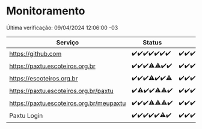 # Monitoramento

Última verificação: 09/04/2024 12:06:00 -03

|Serviço|Status|Últimas 24h|
|---|---|---|
|https://github.com|<span title="2024-04-02: OK=24">✔️</span><span title="2024-04-03: OK=24">✔️</span><span title="2024-04-04: OK=24">✔️</span><span title="2024-04-05: OK=24">✔️</span><span title="2024-04-06: OK=24">✔️</span><span title="2024-04-07: OK=24">✔️</span><span title="2024-04-08: OK=15">✔️</span>|<span title="08/04/2024 12:06:00 -03 : 200">✔️</span><span title="08/04/2024 13:09:00 -03 : 200">✔️</span><span title="08/04/2024 14:06:00 -03 : 200">✔️</span><span title="08/04/2024 15:09:00 -03 : 200">✔️</span><span title="08/04/2024 16:05:00 -03 : 200">✔️</span><span title="08/04/2024 17:07:00 -03 : 200">✔️</span><span title="08/04/2024 18:04:00 -03 : 200">✔️</span><span title="08/04/2024 19:07:00 -03 : 200">✔️</span><span title="08/04/2024 20:06:00 -03 : 200">✔️</span><span title="08/04/2024 21:30:00 -03 : 200">✔️</span><span title="08/04/2024 22:40:00 -03 : 200">✔️</span><span title="08/04/2024 23:15:00 -03 : 200">✔️</span><span title="09/04/2024 00:08:00 -03 : 200">✔️</span><span title="09/04/2024 01:09:00 -03 : 200">✔️</span><span title="09/04/2024 02:06:00 -03 : 200">✔️</span><span title="09/04/2024 03:08:00 -03 : 200">✔️</span><span title="09/04/2024 04:08:00 -03 : 200">✔️</span><span title="09/04/2024 05:08:00 -03 : 200">✔️</span><span title="09/04/2024 06:07:00 -03 : 200">✔️</span><span title="09/04/2024 07:07:00 -03 : 200">✔️</span><span title="09/04/2024 08:03:00 -03 : 200">✔️</span><span title="09/04/2024 09:11:00 -03 : 200">✔️</span><span title="09/04/2024 10:06:00 -03 : 200">✔️</span><span title="09/04/2024 11:05:00 -03 : 200">✔️</span><span title="09/04/2024 12:06:00 -03 : 200">✔️</span>|
|https://paxtu.escoteiros.org.br|<span title="2024-04-02: OK=24">✔️</span><span title="2024-04-03: OK=24">✔️</span><span title="2024-04-04: OK=24">✔️</span><span title="2024-04-05: OK=23, Falhas=1">⚠️</span><span title="2024-04-06: OK=23, Falhas=1">⚠️</span><span title="2024-04-07: OK=24">✔️</span><span title="2024-04-08: OK=15">✔️</span>|<span title="08/04/2024 12:06:00 -03 : 200">✔️</span><span title="08/04/2024 13:09:00 -03 : 200">✔️</span><span title="08/04/2024 14:06:00 -03 : 200">✔️</span><span title="08/04/2024 15:09:00 -03 : 200">✔️</span><span title="08/04/2024 16:05:00 -03 : 200">✔️</span><span title="08/04/2024 17:07:00 -03 : 200">✔️</span><span title="08/04/2024 18:04:00 -03 : 200">✔️</span><span title="08/04/2024 19:07:00 -03 : 200">✔️</span><span title="08/04/2024 20:06:00 -03 : 200">✔️</span><span title="08/04/2024 21:30:00 -03 : 200">✔️</span><span title="08/04/2024 22:40:00 -03 : 200">✔️</span><span title="08/04/2024 23:15:00 -03 : 200">✔️</span><span title="09/04/2024 00:08:00 -03 : 200">✔️</span><span title="09/04/2024 01:09:00 -03 : 200">✔️</span><span title="09/04/2024 02:06:00 -03 : 200">✔️</span><span title="09/04/2024 03:08:00 -03 : 200">✔️</span><span title="09/04/2024 04:08:00 -03 : 200">✔️</span><span title="09/04/2024 05:08:00 -03 : 200">✔️</span><span title="09/04/2024 06:07:00 -03 : 200">✔️</span><span title="09/04/2024 07:07:00 -03 : 200">✔️</span><span title="09/04/2024 08:03:00 -03 : 200">✔️</span><span title="09/04/2024 09:11:00 -03 : 200">✔️</span><span title="09/04/2024 10:06:00 -03 : 200">✔️</span><span title="09/04/2024 11:05:00 -03 : 200">✔️</span><span title="09/04/2024 12:06:00 -03 : 200">✔️</span>|
|https://escoteiros.org.br|<span title="2024-04-02: OK=24">✔️</span><span title="2024-04-03: OK=24">✔️</span><span title="2024-04-04: OK=24">✔️</span><span title="2024-04-05: OK=21, Falhas=3">⚠️</span><span title="2024-04-06: OK=24">✔️</span><span title="2024-04-07: OK=24">✔️</span><span title="2024-04-08: OK=14, Falhas=1">⚠️</span>|<span title="08/04/2024 12:06:00 -03 : 200">✔️</span><span title="08/04/2024 13:09:00 -03 : 200">✔️</span><span title="08/04/2024 14:06:00 -03 : 200">✔️</span><span title="08/04/2024 15:09:00 -03 : 200">✔️</span><span title="08/04/2024 16:05:00 -03 : 200">✔️</span><span title="08/04/2024 17:07:00 -03 : 200">✔️</span><span title="08/04/2024 18:04:00 -03 : 200">✔️</span><span title="08/04/2024 19:07:00 -03 : 200">✔️</span><span title="08/04/2024 20:06:00 -03 : 200">✔️</span><span title="08/04/2024 21:30:00 -03 : 200">✔️</span><span title="08/04/2024 22:40:00 -03 : 200">✔️</span><span title="08/04/2024 23:15:00 -03 : 200">✔️</span><span title="09/04/2024 00:08:00 -03 : 200">✔️</span><span title="09/04/2024 01:09:00 -03 : 200">✔️</span><span title="09/04/2024 02:06:00 -03 : 200">✔️</span><span title="09/04/2024 03:08:00 -03 : 200">✔️</span><span title="09/04/2024 04:08:00 -03 : 200">✔️</span><span title="09/04/2024 05:08:00 -03 : 200">✔️</span><span title="09/04/2024 06:07:00 -03 : 200">✔️</span><span title="09/04/2024 07:07:00 -03 : 200">✔️</span><span title="09/04/2024 08:03:00 -03 : 200">✔️</span><span title="09/04/2024 09:11:00 -03 : 200">✔️</span><span title="09/04/2024 10:06:00 -03 : 200">✔️</span><span title="09/04/2024 11:05:00 -03 : 200">✔️</span><span title="09/04/2024 12:06:00 -03 : 200">✔️</span>|
|https://paxtu.escoteiros.org.br/paxtu|<span title="2024-04-02: OK=24">✔️</span><span title="2024-04-03: OK=23, Falhas=1">⚠️</span><span title="2024-04-04: OK=24">✔️</span><span title="2024-04-05: OK=24">✔️</span><span title="2024-04-06: OK=23, Falhas=1">⚠️</span><span title="2024-04-07: OK=23, Falhas=1">⚠️</span><span title="2024-04-08: OK=15">✔️</span>|<span title="08/04/2024 12:06:00 -03 : 200">✔️</span><span title="08/04/2024 13:09:00 -03 : 200">✔️</span><span title="08/04/2024 14:06:00 -03 : 200">✔️</span><span title="08/04/2024 15:09:00 -03 : 200">✔️</span><span title="08/04/2024 16:05:00 -03 : 200">✔️</span><span title="08/04/2024 17:07:00 -03 : 200">✔️</span><span title="08/04/2024 18:05:00 -03 : 200">✔️</span><span title="08/04/2024 19:07:00 -03 : 200">✔️</span><span title="08/04/2024 20:06:00 -03 : 200">✔️</span><span title="08/04/2024 21:30:00 -03 : 200">✔️</span><span title="08/04/2024 22:40:00 -03 : 200">✔️</span><span title="08/04/2024 23:15:00 -03 : 200">✔️</span><span title="09/04/2024 00:08:00 -03 : 200">✔️</span><span title="09/04/2024 01:09:00 -03 : 200">✔️</span><span title="09/04/2024 02:06:00 -03 : 200">✔️</span><span title="09/04/2024 03:08:00 -03 : 200">✔️</span><span title="09/04/2024 04:08:00 -03 : 200">✔️</span><span title="09/04/2024 05:08:00 -03 : 200">✔️</span><span title="09/04/2024 06:07:00 -03 : 200">✔️</span><span title="09/04/2024 07:07:00 -03 : 200">✔️</span><span title="09/04/2024 08:03:00 -03 : 200">✔️</span><span title="09/04/2024 09:11:00 -03 : 200">✔️</span><span title="09/04/2024 10:06:00 -03 : 200">✔️</span><span title="09/04/2024 11:05:00 -03 : 200">✔️</span><span title="09/04/2024 12:06:00 -03 : 200">✔️</span>|
|https://paxtu.escoteiros.org.br/meupaxtu|<span title="2024-04-02: OK=24">✔️</span><span title="2024-04-03: OK=24">✔️</span><span title="2024-04-04: OK=24">✔️</span><span title="2024-04-05: OK=23, Falhas=1">⚠️</span><span title="2024-04-06: OK=23, Falhas=1">⚠️</span><span title="2024-04-07: OK=23, Falhas=1">⚠️</span><span title="2024-04-08: OK=15">✔️</span>|<span title="08/04/2024 12:06:00 -03 : 200">✔️</span><span title="08/04/2024 13:09:00 -03 : 200">✔️</span><span title="08/04/2024 14:06:00 -03 : 200">✔️</span><span title="08/04/2024 15:09:00 -03 : 200">✔️</span><span title="08/04/2024 16:05:00 -03 : 200">✔️</span><span title="08/04/2024 17:07:00 -03 : 200">✔️</span><span title="08/04/2024 18:05:00 -03 : 200">✔️</span><span title="08/04/2024 19:07:00 -03 : 200">✔️</span><span title="08/04/2024 20:06:00 -03 : 200">✔️</span><span title="08/04/2024 21:30:00 -03 : 200">✔️</span><span title="08/04/2024 22:40:00 -03 : 200">✔️</span><span title="08/04/2024 23:15:00 -03 : 200">✔️</span><span title="09/04/2024 00:08:00 -03 : 200">✔️</span><span title="09/04/2024 01:09:00 -03 : 200">✔️</span><span title="09/04/2024 02:06:00 -03 : 200">✔️</span><span title="09/04/2024 03:08:00 -03 : 200">✔️</span><span title="09/04/2024 04:08:00 -03 : 200">✔️</span><span title="09/04/2024 05:08:00 -03 : 200">✔️</span><span title="09/04/2024 06:07:00 -03 : 200">✔️</span><span title="09/04/2024 07:07:00 -03 : 200">✔️</span><span title="09/04/2024 08:03:00 -03 : 200">✔️</span><span title="09/04/2024 09:11:00 -03 : 200">✔️</span><span title="09/04/2024 10:06:00 -03 : 200">✔️</span><span title="09/04/2024 11:05:00 -03 : 200">✔️</span><span title="09/04/2024 12:06:00 -03 : 200">✔️</span>|
|Paxtu Login|<span title="2024-04-02: OK=24">✔️</span><span title="2024-04-03: OK=24">✔️</span><span title="2024-04-04: OK=24">✔️</span><span title="2024-04-05: OK=24">✔️</span><span title="2024-04-06: OK=24">✔️</span><span title="2024-04-07: OK=23, Falhas=1">⚠️</span><span title="2024-04-08: OK=15">✔️</span>|<span title="08/04/2024 12:06:00 -03 : 200">✔️</span><span title="08/04/2024 13:09:00 -03 : 200">✔️</span><span title="08/04/2024 14:06:00 -03 : 200">✔️</span><span title="08/04/2024 15:09:00 -03 : 200">✔️</span><span title="08/04/2024 16:05:00 -03 : 200">✔️</span><span title="08/04/2024 17:07:00 -03 : 200">✔️</span><span title="08/04/2024 18:05:00 -03 : 200">✔️</span><span title="08/04/2024 19:07:00 -03 : 200">✔️</span><span title="08/04/2024 20:06:00 -03 : 200">✔️</span><span title="08/04/2024 21:30:00 -03 : 200">✔️</span><span title="08/04/2024 22:40:00 -03 : 200">✔️</span><span title="08/04/2024 23:15:00 -03 : 200">✔️</span><span title="09/04/2024 00:08:00 -03 : 200">✔️</span><span title="09/04/2024 01:09:00 -03 : 200">✔️</span><span title="09/04/2024 02:06:00 -03 : 200">✔️</span><span title="09/04/2024 03:08:00 -03 : 200">✔️</span><span title="09/04/2024 04:08:00 -03 : 200">✔️</span><span title="09/04/2024 05:08:00 -03 : 200">✔️</span><span title="09/04/2024 06:07:00 -03 : 200">✔️</span><span title="09/04/2024 07:07:00 -03 : 200">✔️</span><span title="09/04/2024 08:03:00 -03 : 200">✔️</span><span title="09/04/2024 09:11:00 -03 : 200">✔️</span><span title="09/04/2024 10:06:00 -03 : 200">✔️</span><span title="09/04/2024 11:05:00 -03 : 200">✔️</span><span title="09/04/2024 12:06:00 -03 : 200">✔️</span>|
